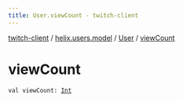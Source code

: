 ```yaml
---
title: User.viewCount - twitch-client
---
```


[twitch-client](../../index.html) / [helix.users.model](../index.html) / [User](index.html) / [viewCount](./view-count.html)

# viewCount

`val viewCount: `[`Int`](https://kotlinlang.org/api/latest/jvm/stdlib/kotlin/-int/index.html)